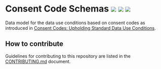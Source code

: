 # Consent Code Schemas [![](https://travis-ci.org/ga4gh/ga4gh-consent-policy.svg?branch=develop)](https://travis-ci.org/ga4gh/ga4gh-consent-policy) [![](https://img.shields.io/badge/license-Apache%202-blue.svg)](https://raw.githubusercontent.com/ga4gh/ga4gh-consent-policy/develop/LICENSE) [![](https://raw.githubusercontent.com/ZenHubIO/support/master/zenhub-badge.png)](https://zenhub.com)

Data model for the data use conditions based on consent codes as introduced in [Consent Codes: Upholding Standard Data Use Conditions](http://journals.plos.org/plosgenetics/article?id=10.1371/journal.pgen.1005772).

## How to contribute

Guidelines for contributing to this repository are listed in the [CONTRIBUTING.md](CONTRIBUTING.md) document.
